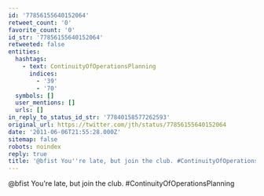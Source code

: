 ```yaml
---
id: '77856155640152064'
retweet_count: '0'
favorite_count: '0'
id_str: '77856155640152064'
retweeted: false
entities:
  hashtags:
    - text: ContinuityOfOperationsPlanning
      indices:
        - '39'
        - '70'
  symbols: []
  user_mentions: []
  urls: []
in_reply_to_status_id_str: '77840158577262593'
original_url: https://twitter.com/jth/status/77856155640152064
date: '2011-06-06T21:55:28.000Z'
sitemap: false
robots: noindex
reply: true
title: '@bfist You''re late, but join the club. #ContinuityOfOperationsPlanning'
---
```


@bfist You're late, but join the club. #ContinuityOfOperationsPlanning
